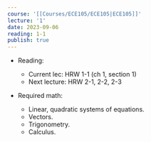 ```yaml
---
course: '[[Courses/ECE105/ECE105|ECE105]]'
lecture: '1'
date: 2023-09-06
reading: 1-1
publish: true
---
```


- Reading: 
	- Current lec: HRW 1-1  (ch 1, section 1)
	- Next lecture:  HRW 2-1, 2-2, 2-3

- Required math:
	- Linear, quadratic systems of equations.
	- Vectors.
	- Trigonometry.
	- Calculus.